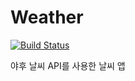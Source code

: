 # Weather

[![Build Status](https://travis-ci.com/jaemyeong/Weather.svg?token=p1jPjhuHKegMuyKF59XB&branch=develop)](https://travis-ci.com/jaemyeong/Weather)

야후 날씨 API를 사용한 날씨 앱
